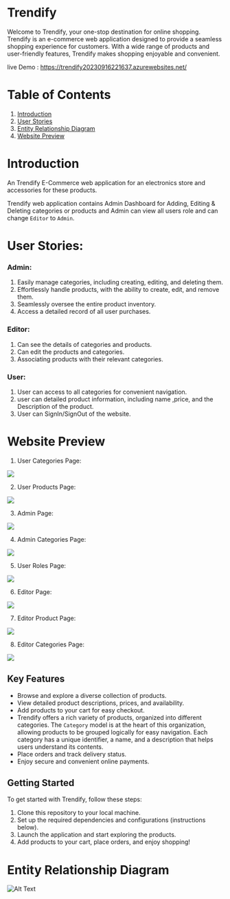# Trendify

Welcome to Trendify, your one-stop destination for online shopping. Trendify is an e-commerce web application designed to provide a seamless shopping experience for customers. With a wide range of products and user-friendly features, Trendify makes shopping enjoyable and convenient.

live Demo : https://trendify20230916221637.azurewebsites.net/

# Table of Contents <a name="TABLE"></a>

1. [Introduction](#INTRO)
2. [User Stories](#USER)
3. [Entity Relationship Diagram](#ERD)
4. [Website Preview](#PREVIEW)


# Introduction <a name="INTRO"></a>

An Trendify E-Commerce web application for an electronics store and accessories for these products.

Trendify web application contains Admin Dashboard for Adding, Editing & Deleting categories or
products and Admin can view all users role and can change ``Editor`` to ``Admin``.

# User Stories:<a name="USER"></a>

### Admin:
1. Easily manage categories, including creating, editing, and deleting them.
2. Effortlessly handle products, with the ability to create, edit, and remove them.
3. Seamlessly oversee the entire product inventory.
4. Access a detailed record of all user purchases.

### Editor:

1. Can see the details of categories and products.
2. Can edit the products and categories.
3. Associating products with their relevant categories.

### User:

1. User can access to all categories for convenient navigation.
2. user can detailed product information, including name ,price, and the Description of the product.
3. User can SignIn/SignOut of the website.

# Website Preview <a name="PREVIEW"></a>



1. User Categories Page:

![](./Asserts/categories-user.png)

2. User Products Page:

![](./Asserts/product-user.png)

3. Admin Page:

![](./Asserts/admin-page.png)

4. Admin Categories Page:

![](./Asserts/categor-admin.png)

5. User Roles Page:

![](./Asserts/UserRoles-admin.png)

6. Editor Page:

![](./Asserts/editor.png)

7. Editor Product Page:

![](./Asserts/prod-editor.png)

8. Editor Categories Page:

![](./Asserts/cat-editor.png)





## Key Features

- Browse and explore a diverse collection of products.
- View detailed product descriptions, prices, and availability.
- Add products to your cart for easy checkout.
- Trendify offers a rich variety of products, organized into different categories. The `Category` model is at the heart of this organization, allowing products to be grouped logically for easy navigation. Each category has a unique identifier, a name, and a description that helps users understand its contents.
- Place orders and track delivery status.
- Enjoy secure and convenient online payments.

## Getting Started

To get started with Trendify, follow these steps:

1. Clone this repository to your local machine.
2. Set up the required dependencies and configurations (instructions below).
3. Launch the application and start exploring the products.
4. Add products to your cart, place orders, and enjoy shopping!

# Entity Relationship Diagram <a name="ERD"></a>

![Alt Text](https://github.com/E-commerce-Trendify/Trendify/blob/master/ER-%20E-commerce.jpg)
